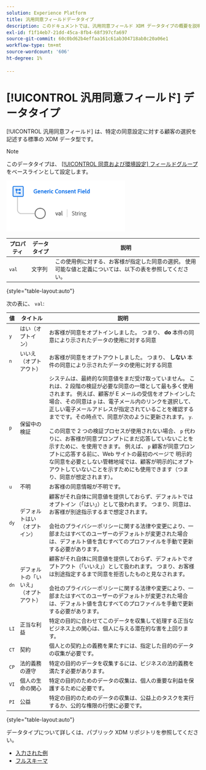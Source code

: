```yaml
---
solution: Experience Platform
title: 汎用同意フィールドデータタイプ
description: このドキュメントでは、汎用同意フィールド XDM データタイプの概要を説明します。
exl-id: f1f14eb7-21dd-45ca-8fb4-68f397cfa697
source-git-commit: 60c0bd62b4effaa161c61ab304718ab8c20a06e1
workflow-type: tm+mt
source-wordcount: '606'
ht-degree: 1%

---
```


# [!UICONTROL 汎用同意フィールド] データタイプ

[!UICONTROL 汎用同意フィールド] は、特定の同意設定に対する顧客の選択を記述する標準の XDM データ型です。

>[!NOTE]
>
>このデータタイプは、 [[!UICONTROL 同意および環境設定] フィールドグループ](../field-groups/profile/consents.md) をベースラインとして設定します。

![](../images/data-types/consent-field.png)

| プロパティ | データタイプ | 説明 |
| --- | --- | --- |
| `val` | 文字列 | この使用例に対する、お客様が指定した同意の選択。 使用可能な値と定義については、以下の表を参照してください。 |

{style="table-layout:auto"}

次の表に、 `val`:

| 値 | タイトル | 説明 |
| --- | --- | --- |
| `y` | はい（オプトイン） | お客様が同意をオプトインしました。 つまり、 **do** 本件の同意により示されたデータの使用に対する同意 |
| `n` | いいえ（オプトアウト） | お客様が同意をオプトアウトしました。 つまり、 **しない** 本件の同意により示されたデータの使用に対する同意 |
| `p` | 保留中の検証 | システムは、最終的な同意値をまだ受け取っていません。 これは、2 段階の検証が必要な同意の一環として最も多く使用されます。 例えば、顧客が E メールの受信をオプトインした場合、その同意は `p` は、電子メール内のリンクを選択して、正しい電子メールアドレスが指定されていることを確認するまでです。その時点で、同意が次のように更新されます。 `y`.<br><br>この同意で 2 つの検証プロセスが使用されない場合、 `p` 代わりに、お客様が同意プロンプトにまだ応答していないことを示すために、を使用できます。 例えば、 `p` 顧客が同意プロンプトに応答する前に、Web サイトの最初のページで 明示的な同意を必要としない管轄地域では、顧客が明示的にオプトアウトしていないことを示すためにも使用できます（つまり、同意が想定されます）。 |
| `u` | 不明 | お客様の同意情報が不明です。 |
| `dy` | デフォルトはい（オプトイン） | 顧客がそれ自体に同意値を提供しておらず、デフォルトではオプトイン（「はい」）として扱われます。 つまり、同意は、お客様が別途指示するまで想定されます。<br><br>会社のプライバシーポリシーに関する法律や変更により、一部またはすべてのユーザーのデフォルトが変更された場合は、デフォルト値を含むすべてのプロファイルを手動で更新する必要があります。 |
| `dn` | デフォルトの「いいえ」（オプトアウト） | 顧客がそれ自体に同意値を提供しておらず、デフォルトでオプトアウト（「いいえ」）として扱われます。 つまり、お客様は別途指定するまで同意を拒否したものと見なされます。<br><br>会社のプライバシーポリシーに関する法律や変更により、一部またはすべてのユーザーのデフォルトが変更された場合は、デフォルト値を含むすべてのプロファイルを手動で更新する必要があります。 |
| `LI` | 正当な利益 | 特定の目的に合わせてこのデータを収集して処理する正当なビジネス上の関心は、個人に与える潜在的な害を上回ります。 |
| `CT` | 契約 | 個人との契約上の義務を果たすには、指定した目的のデータの収集が必要です。 |
| `CP` | 法的義務の遵守 | 特定の目的のデータを収集するには、ビジネスの法的義務を満たす必要があります。 |
| `VI` | 個人の生命の関心 | 特定の目的のためのデータの収集は、個人の重要な利益を保護するために必要です。 |
| `PI` | 公益 | 特定の目的のためのデータの収集は、公益上のタスクを実行するか、公的な権限の行使に必要です。 |

{style="table-layout:auto"}

データタイプについて詳しくは、パブリック XDM リポジトリを参照してください。

* [入力された例](https://github.com/adobe/xdm/blob/master/components/datatypes/consent/consent-field.example.1.json)
* [フルスキーマ](https://github.com/adobe/xdm/blob/master/components/datatypes/consent/consent-field.schema.json)
